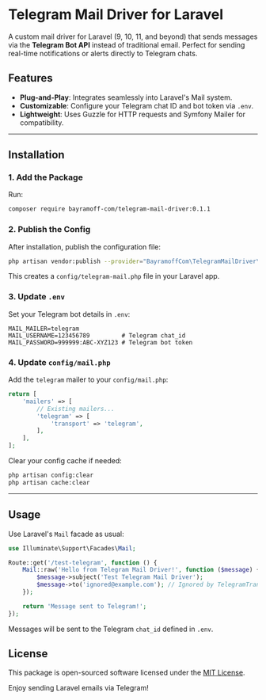 
# Telegram Mail Driver for Laravel

A custom mail driver for Laravel (9, 10, 11, and beyond) that sends messages via the **Telegram Bot API** instead of traditional email. Perfect for sending real-time notifications or alerts directly to Telegram chats.

## Features

- **Plug-and-Play**: Integrates seamlessly into Laravel's Mail system.
- **Customizable**: Configure your Telegram chat ID and bot token via `.env`.
- **Lightweight**: Uses Guzzle for HTTP requests and Symfony Mailer for compatibility.

---

## Installation

### 1. Add the Package

Run:

```bash
composer require bayramoff-com/telegram-mail-driver:0.1.1
```

### 2. Publish the Config

After installation, publish the configuration file:

```bash
php artisan vendor:publish --provider="BayramoffCom\TelegramMailDriver\Providers\TelegramMailServiceProvider" --tag=telegram-mail-config
```

This creates a `config/telegram-mail.php` file in your Laravel app.

### 3. Update `.env`

Set your Telegram bot details in `.env`:

```dotenv
MAIL_MAILER=telegram
MAIL_USERNAME=123456789         # Telegram chat_id
MAIL_PASSWORD=999999:ABC-XYZ123 # Telegram bot token
```

### 4. Update `config/mail.php`

Add the `telegram` mailer to your `config/mail.php`:

```php
return [
    'mailers' => [
        // Existing mailers...
        'telegram' => [
            'transport' => 'telegram',
        ],
    ],
];
```

Clear your config cache if needed:

```bash
php artisan config:clear
php artisan cache:clear
```

---

## Usage

Use Laravel's `Mail` facade as usual:

```php
use Illuminate\Support\Facades\Mail;

Route::get('/test-telegram', function () {
    Mail::raw('Hello from Telegram Mail Driver!', function ($message) {
        $message->subject('Test Telegram Mail Driver');
        $message->to('ignored@example.com'); // Ignored by TelegramTransport
    });

    return 'Message sent to Telegram!';
});
```

Messages will be sent to the Telegram `chat_id` defined in `.env`.
## License

This package is open-sourced software licensed under the [MIT License](LICENSE).

Enjoy sending Laravel emails via Telegram!